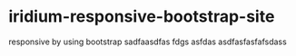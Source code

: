 # iridium-responsive-bootstrap-site
responsive by using bootstrap
sadfaasdfas
fdgs
asfdas
asdfasfasfafsdass

